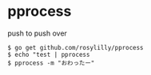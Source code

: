 # pprocess

push to push over

```
$ go get github.com/rosylilly/pprocess
$ echo "test | pprocess
$ pprocess -m "おわったー"
```
